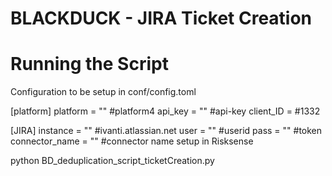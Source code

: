 # BLACKDUCK - JIRA Ticket Creation #

# Running the Script

Configuration to be setup in conf/config.toml

[platform]
platform = "" #platform4
api_key = "" #api-key 
client_ID =  #1332

[JIRA]
instance = "" #ivanti.atlassian.net
user = "" #userid
pass = "" #token
connector_name = "" #connector name setup in Risksense


python BD_deduplication_script_ticketCreation.py